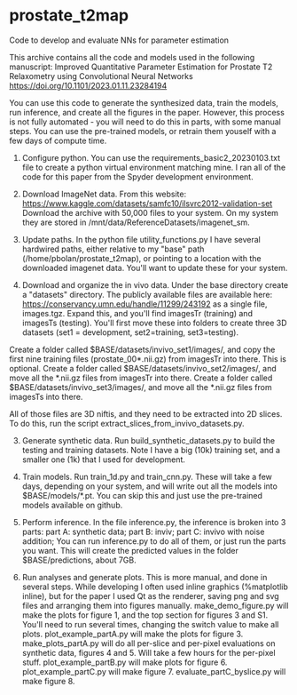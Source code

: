 # prostate_t2map
Code to develop and evaluate NNs for parameter estimation

This archive contains all the code and models used in the following manuscript:
Improved Quantitative Parameter Estimation for Prostate T2 Relaxometry using Convolutional Neural Networks https://doi.org/10.1101/2023.01.11.23284194

You can use this code to generate the synthesized data, train the models, run inference, and create all the figures in the paper. However, this process is not fully automated - you will need to do this in parts, with some manual steps. You can use the pre-trained models, or retrain them youself with a few days of compute time. 


1) Configure python. You can use the requirements_basic2_20230103.txt file to create a python virtual environment matching mine. I ran all of the code for this paper from the Spyder development environment.


2) Download ImageNet data. From this website: 
https://www.kaggle.com/datasets/samfc10/ilsvrc2012-validation-set
Download the archive with 50,000 files to your system. On my system they are stored in /mnt/data/ReferenceDatasets/imagenet_sm. 


3) Update paths. In the python file utility_functions.py I have several hardwired paths, either relative to my "base" path (/home/pbolan/prostate_t2map), or pointing to a location with the downloaded imagenet data. You'll want to update these for your system.


4) Download and organize the in vivo data. 
Under the base directory create a "datasets" directory. The publicly available files are available here: https://conservancy.umn.edu/handle/11299/243192
as a single file, images.tgz. Expand this, and you'll find imagesTr (training) and imagesTs (testing). You'll first move these into folders to create three 3D datasets (set1 = development, set2=training, set3=testing). 

Create a folder called $BASE/datasets/invivo_set1/images/, and copy the first nine training files (prostate_00*.nii.gz) from imagesTr into there. This is optional.
Create a folder called $BASE/datasets/invivo_set2/images/, and move all the *.nii.gz files from imagesTr into there. 
Create a folder called $BASE/datasets/invivo_set3/images/, and move all the *.nii.gz files from imagesTs into there. 

All of those files are 3D niftis, and they need to be extracted into 2D slices. To do this, run the script extract_slices_from_invivo_datasets.py. 


3) Generate synthetic data. Run build_synthetic_datasets.py to build the testing and training datasets. Note I have a big (10k) training set, and a smaller one (1k) that I used for development. 


4) Train models. Run train_1d.py and train_cnn.py. These will take a few days, depending on your system, and will write out all the models into $BASE/models/*.pt. You can skip this and just use the pre-trained models available on github.


5) Perform inference.
In the file inference.py, the inference is broken into 3 parts:
part A: synthetic data; 
part B: inviv;
part C: invivo with noise addition; 
You can run inference.py to do all of them, or just run the parts you want. 
This will create the predicted values in the folder $BASE/predictions, about 7GB.


6) Run analyses and generate plots. 
This is more manual, and done in several steps. While developing I often used inline graphics (%matplotlib inline), but for the paper I used Qt as the renderer, saving png and svg files and arranging them into figures manually. 
make_demo_figure.py will make the plots for figure 1, and the top section for figures 3 and S1. You'll need to run several times, changing the switch value to make all plots.
plot_example_partA.py will make the plots for figure 3.
make_plots_partA.py will do all per-slice and per-pixel evaluations on synthetic data, figures 4 and 5. 
Will take a few hours for the per-pixel stuff. 
plot_example_partB.py will make plots for figure 6. 
plot_example_partC.py will make figure 7. 
evaluate_partC_byslice.py will make figure 8. 


